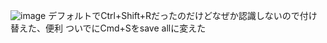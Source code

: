 
![image](https://gyazo.com/bef61f8720a0f8bf73e65891e26e222e/thumb/1000)
デフォルトでCtrl+Shift+Rだったのだけどなぜか認識しないので付け替えた、便利
ついでにCmd+Sをsave allに変えた
